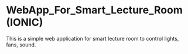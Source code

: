 # WebApp_For_Smart_Lecture_Room (IONIC)
This is a simple web application for smart lecture room to control lights, fans, sound.
